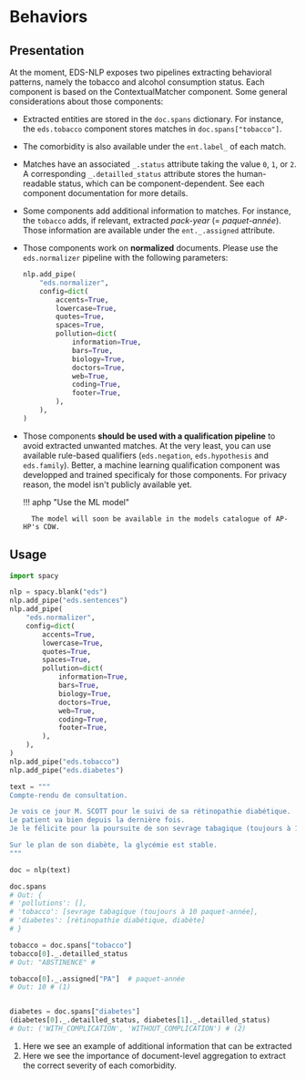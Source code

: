 # Behaviors

## Presentation

At the moment, EDS-NLP exposes two pipelines extracting behavioral patterns, namely the tobacco and alcohol consumption status. Each component is based on the ContextualMatcher component.
Some general considerations about those components:

- Extracted entities are stored in the `doc.spans` dictionary. For instance, the `eds.tobacco` component stores matches in `doc.spans["tobacco"]`.
- The comorbidity is also available under the `ent.label_` of each match.
- Matches have an associated `_.status` attribute taking the value `0`, `1`, or `2`. A corresponding `_.detailled_status` attribute stores the human-readable status, which can be component-dependent. See each component documentation for more details.
- Some components add additional information to matches. For instance, the `tobacco` adds, if relevant, extracted *pack-year* (= *paquet-année*). Those information are available under the `ent._.assigned` attribute.
- Those components work on **normalized** documents. Please use the `eds.normalizer` pipeline with the following parameters:
  <!-- no-check -->
  ```python
  nlp.add_pipe(
      "eds.normalizer",
      config=dict(
          accents=True,
          lowercase=True,
          quotes=True,
          spaces=True,
          pollution=dict(
              information=True,
              bars=True,
              biology=True,
              doctors=True,
              web=True,
              coding=True,
              footer=True,
          ),
      ),
  )
  ```

- Those components **should be used with a qualification pipeline** to avoid extracted unwanted matches. At the very least, you can use available rule-based qualifiers (`eds.negation`, `eds.hypothesis` and `eds.family`). Better, a machine learning qualification component was developped and trained specificaly for those components. For privacy reason, the model isn't publicly available yet.

    !!! aphp "Use the ML model"

        The model will soon be available in the models catalogue of AP-HP's CDW.

## Usage

<!-- no-check -->

```python
import spacy

nlp = spacy.blank("eds")
nlp.add_pipe("eds.sentences")
nlp.add_pipe(
    "eds.normalizer",
    config=dict(
        accents=True,
        lowercase=True,
        quotes=True,
        spaces=True,
        pollution=dict(
            information=True,
            bars=True,
            biology=True,
            doctors=True,
            web=True,
            coding=True,
            footer=True,
        ),
    ),
)
nlp.add_pipe("eds.tobacco")
nlp.add_pipe("eds.diabetes")

text = """
Compte-rendu de consultation.

Je vois ce jour M. SCOTT pour le suivi de sa rétinopathie diabétique.
Le patient va bien depuis la dernière fois.
Je le félicite pour la poursuite de son sevrage tabagique (toujours à 10 paquet-année).

Sur le plan de son diabète, la glycémie est stable.
"""

doc = nlp(text)

doc.spans
# Out: {
# 'pollutions': [],
# 'tobacco': [sevrage tabagique (toujours à 10 paquet-année],
# 'diabetes': [rétinopathie diabétique, diabète]
# }

tobacco = doc.spans["tobacco"]
tobacco[0]._.detailled_status
# Out: "ABSTINENCE" #

tobacco[0]._.assigned["PA"]  # paquet-année
# Out: 10 # (1)


diabetes = doc.spans["diabetes"]
(diabetes[0]._.detailled_status, diabetes[1]._.detailled_status)
# Out: ('WITH_COMPLICATION', 'WITHOUT_COMPLICATION') # (2)
```

1. Here we see an example of additional information that can be extracted
2. Here we see the importance of document-level aggregation to extract the correct severity of each comorbidity.

